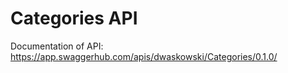 # Categories API

Documentation of API: https://app.swaggerhub.com/apis/dwaskowski/Categories/0.1.0/
